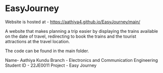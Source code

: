 # EasyJourney

Website is hosted at - https://aathiya4.github.io/EasyJourney/main/


A website that makes planning a trip easier by displaying the trains available on the date of travel, redirecting to book the trains and the tourist attractions at the travel location.


The code can be found in the main folder. 

Name- Aathiya Kundu
Branch - Electronics and Communication Engineering
Student ID - 22JE0011
Project - Easy Journey 
